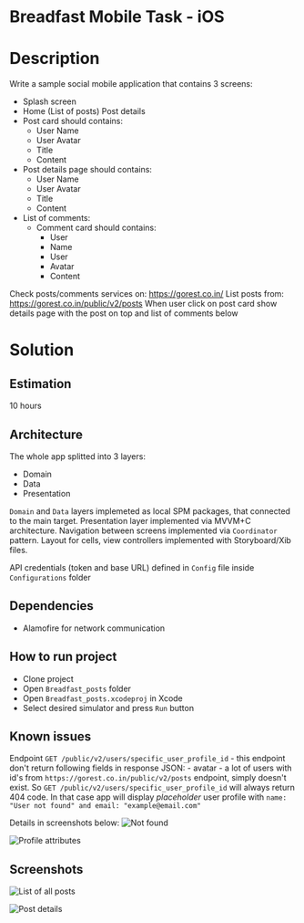 # Breadfast Mobile Task - iOS

# Description

Write a sample social mobile application that contains 3 screens:
- Splash screen 
- Home (List of posts) Post details
- Post card should contains:
    - User Name 
    - User Avatar
    - Title
    - Content
- Post details page should contains:
    - User Name
    - User Avatar
    - Title
    - Content
- List of comments:
    - Comment card should contains:
        - User 
        - Name 
        - User 
        - Avatar
        - Content
        
Check posts/comments services on: https://gorest.co.in/
List posts from: https://gorest.co.in/public/v2/posts
When user click on post card show details page with the post on top and list of comments below

# Solution

## Estimation
10 hours

## Architecture
The whole app splitted into 3 layers:
- Domain
- Data
- Presentation

`Domain` and `Data` layers implemeted as local SPM packages, that connected to the main target. Presentation layer implemented via MVVM+C architecture. Navigation between screens implemented via `Coordinator` pattern. Layout for cells, view controllers implemented with Storyboard/Xib files.

API credentials (token and base URL) defined in `Config` file inside `Configurations` folder

## Dependencies
- Alamofire for network communication

## How to run project
- Clone project
- Open `Breadfast_posts` folder
- Open `Breadfast_posts.xcodeproj` in Xcode
- Select desired simulator and press `Run` button

## Known issues

Endpoint `GET /public/v2/users/specific_user_profile_id`
    - this endpoint don't return following fields in response JSON:
        - avatar
    - a lot of users with id's from `https://gorest.co.in/public/v2/posts` endpoint, simply doesn't exist. So `GET /public/v2/users/specific_user_profile_id` will always return 404 code. In that case app will display *placeholder* user profile with `name: "User not found" and email: "example@email.com"`
    
Details in screenshots below:
![Not found](user_not_found.png)

![Profile attributes](current_profile_attributes.png)


## Screenshots
![List of all posts](posts_list.png)

![Post details](post_details.png)
